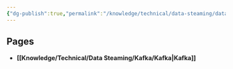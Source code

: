 ```yaml
---
{"dg-publish":true,"permalink":"/knowledge/technical/data-steaming/data-steaming/","noteIcon":""}
---
```


## Pages

- **[[Knowledge/Technical/Data Steaming/Kafka/Kafka\|Kafka]]**


